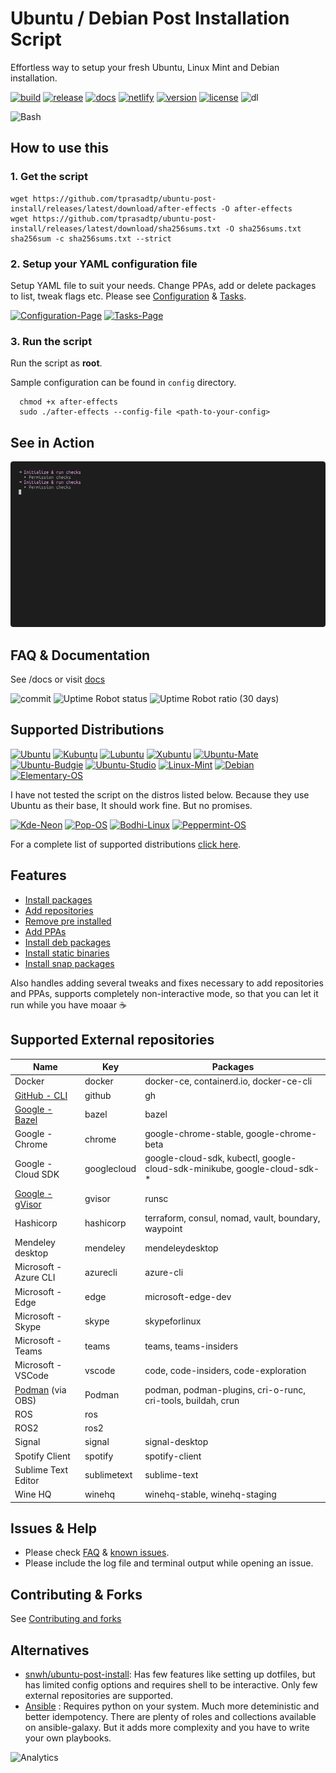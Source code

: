 # Ubuntu / Debian Post Installation Script

Effortless way to setup your fresh Ubuntu, Linux Mint and Debian installation.

[![build][build-badge]][build-link]
[![release][release-ci-badge]][release-ci-link]
[![docs][docs-ci-badge]][docs-ci-link]
[![netlify][netlify-badge]][netlify]
[![version][version]][changelog]
[![license][gpl-badge]][license]
![dl](https://img.shields.io/github/downloads/tprasadtp/ubuntu-post-install/total?logo=github&label=DL)

![Bash](https://static.prasadt.com/logo64/bash.png)

## How to use this

### 1. Get the script

```console
wget https://github.com/tprasadtp/ubuntu-post-install/releases/latest/download/after-effects -O after-effects
wget https://github.com/tprasadtp/ubuntu-post-install/releases/latest/download/sha256sums.txt -O sha256sums.txt
sha256sum -c sha256sums.txt --strict
```

### 2. Setup your YAML configuration file

Setup YAML file to suit your needs. Change PPAs, add or delete packages to list, tweak flags etc.
Please see [Configuration](https://ae.prasadt.com/configuration/) & [Tasks](https://ae.prasadt.com/tasks/).

[![Configuration-Page](https://img.shields.io/badge/Info-Configuration-blue.svg)](https://ae.prasadt.com/configuration/)
[![Tasks-Page](https://img.shields.io/badge/Info-Tasks-green.svg)](https://ae.prasadt.com/tasks/)

### 3. Run the script

Run the script as **root**.

Sample configuration can be found in `config` directory.

```console
  chmod +x after-effects
  sudo ./after-effects --config-file <path-to-your-config>
```

## See in Action

![inaction](docs/assets/recordings/ubuntu-focal.gif)

## FAQ & Documentation

See /docs or visit [docs][docs]

![commit][commit]
![Uptime Robot status](https://img.shields.io/uptimerobot/status/m780628218-79e4106657d18a5abccd3565.svg?style=flat)
![Uptime Robot ratio (30 days)](https://img.shields.io/uptimerobot/ratio/30/m780628218-79e4106657d18a5abccd3565.svg?style=flat)

## Supported Distributions

[![Ubuntu](https://static.prasadt.com/logo64/ubuntu.png)](https://www.ubuntu.com/desktop)
[![Kubuntu](https://static.prasadt.com/logo64/kubuntu.png)](https://kubuntu.org/)
[![Lubuntu](https://static.prasadt.com/logo64/lubuntu.png)](https://lubuntu.net/)
[![Xubuntu](https://static.prasadt.com/logo64/xubuntu.png)](https://xubuntu.net/)
[![Ubuntu-Mate](https://static.prasadt.com/logo64/ubuntu-mate.png)](https://ubuntu-mate.org/)
[![Ubuntu-Budgie](https://static.prasadt.com/logo64/ubuntu-budgie.png)](https://ubuntubudgie.org/)
[![Ubuntu-Studio](https://static.prasadt.com/logo64/ubuntu-studio.png)](https://ubuntustudio.org/)
[![Linux-Mint](https://static.prasadt.com/logo64/linux-mint.png)](https://www.linuxmint.com/)
[![Debian](https://static.prasadt.com/logo64/debian.png)](https://www.debian.org/)
[![Elementary-OS](https://static.prasadt.com/logo64/elementary-os.png)](https://elementary.io/)

I have not tested the script on the distros listed below. Because they use Ubuntu as their base,
It should work fine. But no promises.

[![Kde-Neon](https://static.prasadt.com/logo64/kde-neon.png)](https://neon.kde.org/)
[![Pop-OS](https://static.prasadt.com/logo64/pop-os.png)](https://system76.com/pop)
[![Bodhi-Linux](https://static.prasadt.com/logo64/bodhi-linux.png)](https://www.bodhilinux.com/)
[![Peppermint-OS](https://static.prasadt.com/logo64/peppermint-os.png)](https://peppermintos.com/)

For a complete  list of supported distributions [click here](https://ae.prasadt.com/faq/distros/).

## Features

- [Install packages](https://ae.prasadt.com/tasks/#install-apt-packages)
- [Add repositories](https://ae.prasadt.com/tasks/#add-repositories)
- [Remove pre installed](https://ae.prasadt.com/tasks/#purge-unwanted-packages)
- [Add PPAs](https://ae.prasadt.com/tasks/#add-personal-package-archives-ppa)
- [Install deb packages](https://ae.prasadt.com/tasks/#install-debian-package-archives-deb-files)
- [Install static binaries](https://ae.prasadt.com/tasks/#install-static-binaries)
- [Install snap packages](https://ae.prasadt.com/tasks/#installing-snap-packages)

Also handles adding several tweaks and fixes necessary to add repositories and PPAs, supports completely non-interactive mode, so that you can let it run while you have moaar ☕

## Supported External repositories

| Name                  | Key         | Packages                                                                 |
| --------------------- | ----------- | ------------------------------------------------------------------------ |
| Docker                | docker      | docker-ce, containerd.io, docker-ce-cli                                  |
| [GitHub - CLI][]      | github      | gh                                                                       |
| [Google - Bazel][]    | bazel       | bazel                                                                    |
| Google - Chrome       | chrome      | google-chrome-stable, google-chrome-beta                                 |
| Google - Cloud SDK    | googlecloud | google-cloud-sdk, kubectl, google-cloud-sdk-minikube, google-cloud-sdk-* |
| [Google - gVisor][]   | gvisor      | runsc                                                                    |
| Hashicorp             | hashicorp   | terraform, consul, nomad, vault, boundary, waypoint                      |
| Mendeley desktop      | mendeley    | mendeleydesktop                                                          |
| Microsoft - Azure CLI | azurecli    | azure-cli                                                                |
| Microsoft - Edge      | edge        | microsoft-edge-dev                                                       |
| Microsoft - Skype     | skype       | skypeforlinux                                                            |
| Microsoft - Teams     | teams       | teams, teams-insiders                                                    |
| Microsoft - VSCode    | vscode      | code, code-insiders, code-exploration                                    |
| [Podman][] (via OBS)  | Podman      | podman, podman-plugins, cri-o-runc, cri-tools, buildah, crun             |
| ROS                   | ros         |                                                                          |
| ROS2                  | ros2        |                                                                          |
| Signal                | signal      | signal-desktop                                                           |
| Spotify Client        | spotify     | spotify-client                                                           |
| Sublime Text Editor   | sublimetext | sublime-text                                                             |
| Wine HQ               | winehq      | winehq-stable, winehq-staging                                            |

## Issues & Help

- Please check [FAQ][FAQ] & [known issues][known-issues].
- Please include the log file and terminal output while opening an issue.

## Contributing & Forks

See [Contributing and forks](/CONTRIBUTING.md)

## Alternatives

- [snwh/ubuntu-post-install](https://github.com/snwh/ubuntu-post-install):  Has few features like setting up dotfiles, but has limited config options and requires shell to be interactive. Only few external repositories are supported.
- [Ansible](https://ansible.com) : Requires python on your system. Much more deteministic and better idempotency. There are plenty of roles and collections available on ansible-galaxy. But it adds more complexity and you have to write your own playbooks.

![Analytics](https://ga-beacon.prasadt.com/UA-101760811-3/github/ubuntu-post-install?flat)

[FAQ]: https://ae.prasadt.com/faq/dependencies/
[docs]: https://ae.prasadt.com/
[known-issues]: https://ae.prasadt.com/faq/errors/
[changelog]: https://ae.prasadt.com/changelog/

[build-badge]: https://github.com/tprasadtp/ubuntu-post-install/workflows/build/badge.svg
[build-link]: https://github.com/tprasadtp/ubuntu-post-install/actions?query=workflow%3Abuild
[release-ci-badge]: https://github.com/tprasadtp/ubuntu-post-install/workflows/release/badge.svg
[release-ci-link]: https://github.com/tprasadtp/ubuntu-post-install/actions?query=workflow%3Arelease

[docs-ci-badge]: https://github.com/tprasadtp/ubuntu-post-install/workflows/docs/badge.svg
[docs-ci-link]: https://github.com/tprasadtp/ubuntu-post-install/actions?query=workflow%3Adocs

[netlify-badge]: https://api.netlify.com/api/v1/badges/887c3d5c-5203-46b9-a31d-67cada282f36/deploy-status
[netlify]: https://app.netlify.com/sites/ubuntu-post-install/deploys

[version]: https://img.shields.io/github/v/release/tprasadtp/ubuntu-post-install?label=version

[commit]: https://img.shields.io/badge/dynamic/json.svg?label=commit&style=flat&url=https://ae.prasadt.com/commit.json&query=commit.id
[commit-deployed-ts]: https://img.shields.io/badge/dynamic/json.svg?label=on&style=flat&url=https://ae.prasadt.com/commit.json&query=ts
[deployed]: https://img.shields.io/badge/dynamic/json.svg?label=deployed&color=success&style=flat&prefix=%23&url=https://ae.prasadt.com/commit.json&query=build.number

[gpl-badge]: https://img.shields.io/badge/License-GPLv3-ff69b4
[license]: https://github.com/tprasadtp/ubuntu-post-install/blob/master/LICENSE

[GitHub - CLI]: https://cli.github.com
[Google - gVisor]: https://gvisor.dev
[Podman]: https://podmain.io
[Google - Bazel]: https://bazel.build
